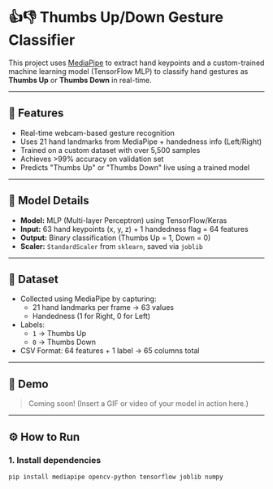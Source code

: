 # 👍👎 Thumbs Up/Down Gesture Classifier

This project uses [MediaPipe](https://google.github.io/mediapipe/) to extract hand keypoints and a custom-trained machine learning model (TensorFlow MLP) to classify hand gestures as **Thumbs Up** or **Thumbs Down** in real-time.

---

## 📌 Features

- Real-time webcam-based gesture recognition
- Uses 21 hand landmarks from MediaPipe + handedness info (Left/Right)
- Trained on a custom dataset with over 5,500 samples
- Achieves >99% accuracy on validation set
- Predicts "Thumbs Up" or "Thumbs Down" live using a trained model

---

## 🧠 Model Details

- **Model:** MLP (Multi-layer Perceptron) using TensorFlow/Keras
- **Input:** 63 hand keypoints (x, y, z) + 1 handedness flag = 64 features
- **Output:** Binary classification (Thumbs Up = 1, Down = 0)
- **Scaler:** `StandardScaler` from `sklearn`, saved via `joblib`

---

## 🧪 Dataset

- Collected using MediaPipe by capturing:
  - 21 hand landmarks per frame → 63 values
  - Handedness (1 for Right, 0 for Left)
- Labels:
  - `1` → Thumbs Up  
  - `0` → Thumbs Down
- CSV Format: 64 features + 1 label → 65 columns total

---

## 📸 Demo

> Coming soon! (Insert a GIF or video of your model in action here.)

---

## ⚙️ How to Run

### 1. Install dependencies

```bash
pip install mediapipe opencv-python tensorflow joblib numpy

